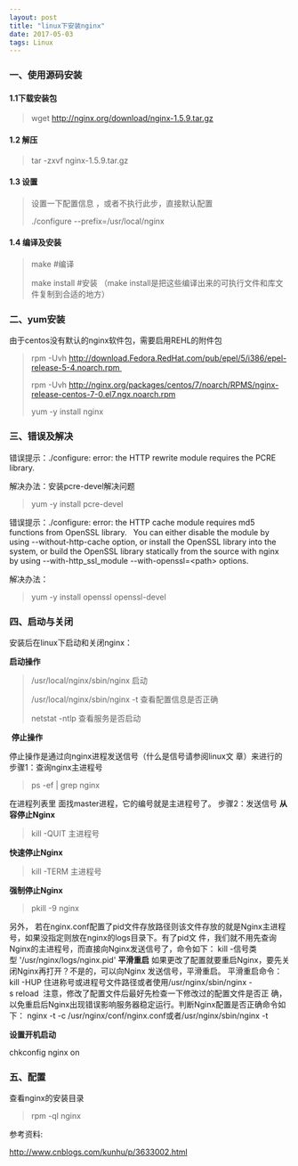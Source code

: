 ```yaml
---
layout: post
title: "linux下安装nginx"
date: 2017-05-03
tags: Linux
---
```


### 一、使用源码安装

#### 1.1下载安装包

> wget http://nginx.org/download/nginx-1.5.9.tar.gz
>

#### 1.2 解压 

> tar -zxvf nginx-1.5.9.tar.gz 

#### 1.3 设置

> 设置一下配置信息 ，或者不执行此步，直接默认配置
>
> ./configure --prefix=/usr/local/nginx 
>

#### 1.4 编译及安装

> make #编译
>
> make install #安装 （make install是把这些编译出来的可执行文件和库文件复制到合适的地方）



### 二、yum安装

由于centos没有默认的nginx软件包，需要启用REHL的附件包

> rpm -Uvh http://download.Fedora.RedHat.com/pub/epel/5/i386/epel-release-5-4.noarch.rpm 
>
> rpm -Uvh http://nginx.org/packages/centos/7/noarch/RPMS/nginx-release-centos-7-0.el7.ngx.noarch.rpm
>
> yum -y install nginx



### 三、错误及解决

错误提示：./configure: error: the HTTP rewrite module requires the PCRE library.

解决办法：安装pcre-devel解决问题

> yum -y install pcre-devel



错误提示：./configure: error: the HTTP cache module requires md5 functions
from OpenSSL library.   You can either disable the module by using
--without-http-cache option, or install the OpenSSL library into the system,
or build the OpenSSL library statically from the source with nginx by using
--with-http_ssl_module --with-openssl=\<path> options.

解决办法：

> yum -y install openssl openssl-devel



### 四、启动与关闭

安装后在linux下启动和关闭nginx：

**启动操作**

> /usr/local/nginx/sbin/nginx 启动
>
> /usr/local/nginx/sbin/nginx -t 查看配置信息是否正确
>
> netstat -ntlp 查看服务是否启动

 **停止操作**

停止操作是通过向nginx进程发送信号（什么是信号请参阅linux文 章）来进行的
步骤1：查询nginx主进程号

> ps -ef \| grep nginx

在进程列表里 面找master进程，它的编号就是主进程号了。
步骤2：发送信号
**从容停止Nginx**

> kill -QUIT 主进程号

**快速停止Nginx**

> kill -TERM 主进程号

**强制停止Nginx**

> pkill -9 nginx

另外， 若在nginx.conf配置了pid文件存放路径则该文件存放的就是Nginx主进程号，如果没指定则放在nginx的logs目录下。有了pid文 件，我们就不用先查询Nginx的主进程号，而直接向Nginx发送信号了，命令如下：
kill -信号类型 '/usr/nginx/logs/nginx.pid'
**平滑重启**
如果更改了配置就要重启Nginx，要先关闭Nginx再打开？不是的，可以向Nginx 发送信号，平滑重启。
平滑重启命令：
kill -HUP 住进称号或进程号文件路径或者使用/usr/nginx/sbin/nginx -s reload  注意，修改了配置文件后最好先检查一下修改过的配置文件是否正 确，以免重启后Nginx出现错误影响服务器稳定运行。判断Nginx配置是否正确命令如下：
nginx -t -c /usr/nginx/conf/nginx.conf或者/usr/nginx/sbin/nginx -t 

**设置开机启动**

chkconfig nginx on



### 五、配置

查看nginx的安装目录

> rpm -ql nginx



参考资料:

http://www.cnblogs.com/kunhu/p/3633002.html